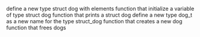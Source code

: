 define a new type struct dog with elements
function that initialize a variable of type struct dog
function that prints a struct dog
define a new type dog_t as a new name for the type struct_dog
function that creates a new dog
function that frees dogs
